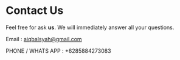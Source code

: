 # Contact Us

Feel free for ask **us**.
We will immediately answer all your questions.

Email :
aiqbalsyah@gmail.com

PHONE / WHATS APP :
+6285884273083
